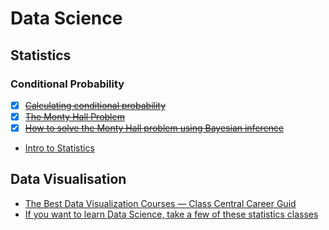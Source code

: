 # Data Science
## Statistics
### Conditional Probability
- [X] ~~[Calculating conditional probability](https://www.khanacademy.org/math/statistics-probability/probability-library/conditional-probability-independence/v/calculating-conditional-probability)~~
- [X] ~~[The Monty Hall Problem](https://www.youtube.com/watch?v=mhlc7peGlGg)~~
- [X] ~~[How to solve the Monty Hall problem using Bayesian inference](https://sc5.io/posts/how-to-solve-the-monty-hall-problem-using-bayesian-inference/)~~
- [Intro to Statistics](https://www.udacity.com/course/intro-to-statistics--st101)

## Data Visualisation
- [The Best Data Visualization Courses — Class Central Career Guid](https://www.class-central.com/report/best-data-visualization-courses/)
- [If you want to learn Data Science, take a few of these statistics classes](https://medium.freecodecamp.org/if-you-want-to-learn-data-science-take-a-few-of-these-statistics-classes-9bbabab098b9)